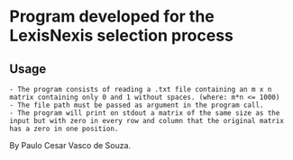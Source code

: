 # Program developed for the LexisNexis selection process

## Usage
    - The program consists of reading a .txt file containing an m x n matrix containing only 0 and 1 without spaces. (where: m*n <= 1000)
    - The file path must be passed as argument in the program call.
    - The program will print on stdout a matrix of the same size as the input but with zero in every row and column that the original matrix has a zero in one position.

By Paulo Cesar Vasco de Souza.
